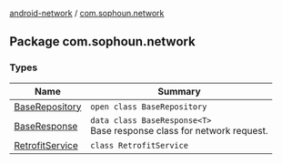 [android-network](../index.md) / [com.sophoun.network](./index.md)

## Package com.sophoun.network

### Types

| Name | Summary |
|---|---|
| [BaseRepository](-base-repository/index.md) | `open class BaseRepository` |
| [BaseResponse](-base-response/index.md) | `data class BaseResponse<T>`<br>Base response class for network request. |
| [RetrofitService](-retrofit-service/index.md) | `class RetrofitService` |
